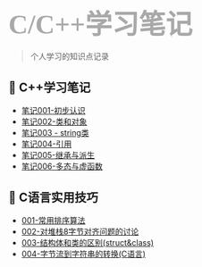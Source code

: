 <!-- _sidebar.md -->
### <font size=24 face="STKaiti" color="darkgray"> C/C++学习笔记 </font>    <!-- {docsify-ignore} -->

> 个人学习的知识点记录

## 🍁 C++学习笔记

* [笔记001-初步认识](blog/C_C++/C++学习笔记/01-初步认识.md)
* [笔记002-类和对象](blog/C_C++/C++学习笔记/02-类和对象.md)
* [笔记003 - string类](blog/C_C++/C++学习笔记/03-string类.md)
* [笔记004-引用](blog/C_C++/C++学习笔记/04-引用.md)
* [笔记005-继承与派生](blog/C_C++/C++学习笔记/05-继承与派生.md)
* [笔记006-多态与虚函数](blog/C_C++/C++学习笔记/06-多态与虚函数.md)

## 🌈 C语言实用技巧

* [001-常用排序算法](blog/C_C++/C语言实用技巧/常用排序算法.md)
* [002-对堆栈8字节对齐问题的讨论](blog/C_C++/C语言实用技巧/对堆栈8字节对齐问题的讨论.md)
* [003-结构体和类的区别(struct&class)](blog/C_C++/C语言实用技巧/结构体和类的区别.md)
* [004-字节流到字符串的转换(C语言)](blog/C_C++/C语言实用技巧/字节流到字符串的转换(C语言).md)
